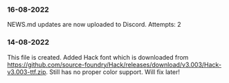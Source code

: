 ### 16-08-2022
NEWS.md updates are now uploaded to Discord. Attempts: 2

### 14-08-2022
This file is created.
Added Hack font which is downloaded from https://github.com/source-foundry/Hack/releases/download/v3.003/Hack-v3.003-ttf.zip.
Still has no proper color support. Will fix later!
